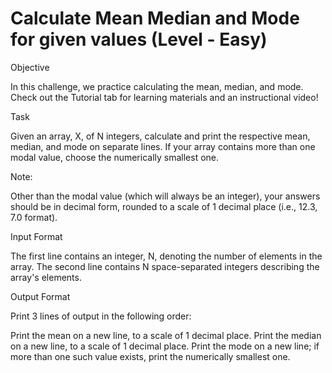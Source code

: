 # Calculate Mean Median and Mode for given values (Level - Easy)

Objective 

In this challenge, we practice calculating the mean, median, and mode. Check out the Tutorial tab for learning materials and an instructional video!

Task 

Given an array, X, of  N integers, calculate and print the respective mean, median, and mode on separate lines. If your array contains more than one modal value, choose the numerically smallest one.

Note: 

Other than the modal value (which will always be an integer), your answers should be in decimal form, rounded to a scale of 1  decimal place (i.e., 12.3, 7.0 format).

Input Format

The first line contains an integer, N, denoting the number of elements in the array. 
The second line contains N space-separated integers describing the array's elements.

Output Format

Print 3 lines of output in the following order:

Print the mean on a new line, to a scale of 1 decimal place.
Print the median on a new line, to a scale of 1 decimal place.
Print the mode on a new line; if more than one such value exists, print the numerically smallest one.

